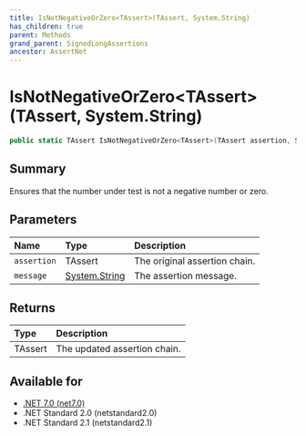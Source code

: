 ```yaml
---
title: IsNotNegativeOrZero<TAssert>(TAssert, System.String)
has_children: true
parent: Methods
grand_parent: SignedLongAssertions
ancestor: AssertNet
---
```

# IsNotNegativeOrZero&lt;TAssert&gt;(TAssert, System.String)

```csharp
public static TAssert IsNotNegativeOrZero<TAssert>(TAssert assertion, System.String message);
```

## Summary
Ensures that the number under test is not a negative number or zero.

## Parameters
|Name|Type|Description|
|:-|:-|:-|
|`assertion`|TAssert|The original assertion chain.|
|`message`|[System.String](https://learn.microsoft.com/en-us/dotnet/api/system.string)|The assertion message.|

## Returns
|Type|Description|
|:-|:-|
|TAssert|The updated assertion chain.|

## Available for
- [.NET 7.0 (net7.0)](https://versionsof.net/core/7.0/)
- .NET Standard 2.0 (netstandard2.0)
- .NET Standard 2.1 (netstandard2.1)

